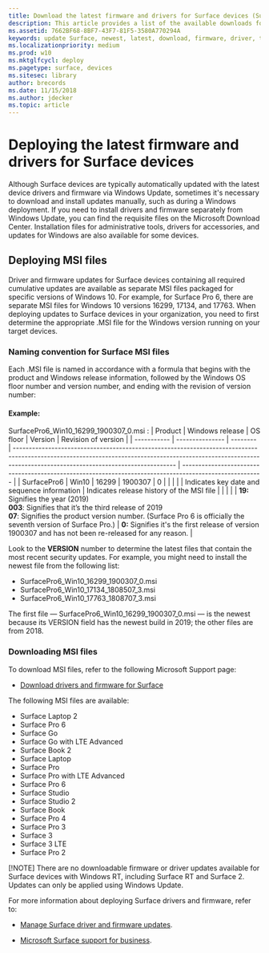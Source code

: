 ```yaml
---
title: Download the latest firmware and drivers for Surface devices (Surface)
description: This article provides a list of the available downloads for Surface devices and links to download the drivers and firmware for your device.
ms.assetid: 7662BF68-8BF7-43F7-81F5-3580A770294A
keywords: update Surface, newest, latest, download, firmware, driver, tablet, hardware, device
ms.localizationpriority: medium
ms.prod: w10
ms.mktglfcycl: deploy
ms.pagetype: surface, devices
ms.sitesec: library
author: brecords
ms.date: 11/15/2018
ms.author: jdecker
ms.topic: article
---
```


# Deploying the latest firmware and drivers for Surface devices
Although Surface devices are typically automatically updated with the latest device drivers and firmware via Windows Update, sometimes it's necessary to download and install updates manually, such as during a Windows deployment. If you need to install drivers and firmware separately from Windows Update, you can find the requisite files on the Microsoft Download Center. Installation files for administrative tools, drivers for accessories, and updates for Windows are also available for some devices.

## Deploying MSI files
Driver and firmware updates for Surface devices containing all required cumulative updates are available as separate MSI files packaged for specific versions of Windows 10. For example, for Surface Pro 6, there are separate MSI files for Windows 10 versions 16299, 17134, and 17763.
When deploying updates to Surface devices in your organization, you need to first determine the appropriate .MSI file for the Windows version running on your target devices.

### Naming convention for Surface MSI files
Each .MSI file is named in accordance with a formula that begins with the product and Windows release  information, followed by the Windows OS floor number and version number, and ending with the revision of version number:

#### Example:
SurfacePro6_Win10_16299_1900307_0.msi :
| Product     | Windows release | OS floor | Version                                                                                                                                                                                                        | Revision of version                                                                                     |
| ----------- | --------------- | -------- | -------------------------------------------------------------------------------------------------------------------------------------------------------------------------------------------------------------- | ------------------------------------------------------------------------------------------------------- |
| SurfacePro6 | Win10           | 16299    | 1900307                                                                                                                                                                                                        | 0                                                                                                       |
|             |                 |          | Indicates key date and sequence information                                                                                                                                                                    | Indicates release history of the MSI file                                                               |
|             |                 |          | **19:** Signifies the year (2019)<br>**003**: Signifies that it’s the third release of 2019<br>**07**: Signifies the product version number. (Surface Pro 6 is officially the seventh version of Surface Pro.) | **0:** Signifies it's the first release of version 1900307 and has not been re-released for any reason. |

Look to the **VERSION** number to determine the latest files that contain the most recent security updates.  For example, you might need to install the newest file from the following list:


- SurfacePro6_Win10_16299_1900307_0.msi
- SurfacePro6_Win10_17134_1808507_3.msi
- SurfacePro6_Win10_17763_1808707_3.msi

The first file —  SurfacePro6_Win10_16299_1900307_0.msi  —  is the newest because its VERSION field has the newest build in 2019; the other files are from 2018.

### Downloading MSI files
To download MSI files, refer to the following Microsoft Support page:
 
- [Download drivers and firmware for Surface](https://support.microsoft.com/en-us/help/4023482/surface-download-drivers-and-firmware-for-surface)

 
The following MSI files are available:

- Surface Laptop 2
- Surface Pro 6
- Surface Go
- Surface Go with LTE Advanced
- Surface Book 2
- Surface Laptop
- Surface Pro
- Surface Pro with LTE Advanced
- Surface Pro 6
- Surface Studio
- Surface Studio 2
- Surface Book
- Surface Pro 4
- Surface Pro 3
- Surface 3
- Surface 3 LTE
- Surface Pro 2

[!NOTE]
There are no downloadable firmware or driver updates available for Surface devices with Windows RT, including Surface RT and Surface 2. Updates can only be applied using Windows Update.

For more information about deploying Surface drivers and firmware, refer to:

- [Manage Surface driver and firmware updates](https://docs.microsoft.com/en-us/surface/manage-surface-pro-3-firmware-updates).

- [Microsoft Surface support for business](https://www.microsoft.com/surface/support/business).


 





